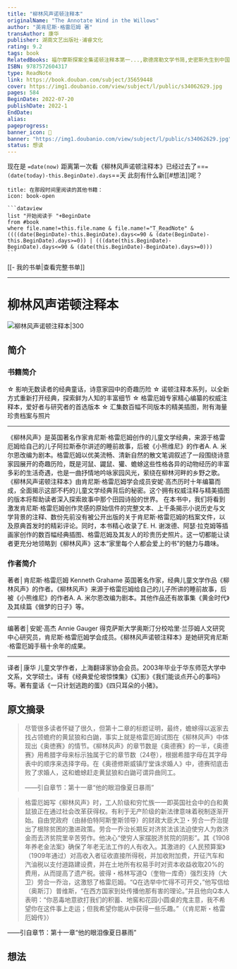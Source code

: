 ```yaml
---
title: "柳林风声诺顿注释本"
originalName: "The Annotate Wind in the Willows"
author: "英肯尼斯·格雷厄姆 著"
transAuthor: 康华
publisher: 湖南文艺出版社·浦睿文化
rating: 9.2
tags: book
RelatedBooks: 福尔摩斯探案全集诺顿注释本第一...,歌德席勒文学书简,史密斯先生到中国,文学课,向一切告别,真看,肯辛顿旧事,三叶虫与其他故事,伦敦小孩,庭院深处，是哪辆镀铬把手的小自行...
ISBN: 9787572604317
type: ReadNote
link: https://book.douban.com/subject/35659448
cover: https://img1.doubanio.com/view/subject/l/public/s34062629.jpg
pages: 584
BeginDate: 2022-07-20
publishDate: 2022-1
EndDate:
alias:
pageprogress:
banner_icon: 📖
banner: "https://img1.doubanio.com/view/subject/l/public/s34062629.jpg"
status: 想读
---
```


现在是 `=date(now)`
距离第一次看《柳林风声诺顿注释本》已经过去了==`=(date(today)-this.BeginDate).days`==天
此刻有什么新[[#想法]]呢？
````ad-abstract
title: 在那段时间里阅读的其他书籍：
icon: book-open

```dataview
list "开始阅读于 "+BeginDate
from #book
where file.name!=this.file.name & file.name!="T_ReadNote" & ((((date(BeginDate)-this.BeginDate).days<=90 & (date(BeginDate)-this.BeginDate).days>=0)) | (((date(this.BeginDate)-BeginDate).days<=90 & (date(this.BeginDate)-BeginDate).days>=0)))
```
````
[[- 我的书单|查看完整书单]]

---
# 柳林风声诺顿注释本

![柳林风声诺顿注释本|300](https://img1.doubanio.com/view/subject/l/public/s34062629.jpg)

## 简介
### 书籍简介

☆	影响无数读者的经典童话，诗意家园中的奇趣历险
☆	诺顿注释本系列，以全新方式重新打开经典，探索鲜为人知的丰富细节
☆	格雷厄姆专家精心编纂的权威注释本，爱好者与研究者的首选版本
☆	汇集数百幅不同版本的精美插图，附有海量珍贵档案与照片
******************************
《柳林风声》是英国著名作家肯尼斯·格雷厄姆创作的儿童文学经典，来源于格雷厄姆给自己的儿子阿拉斯泰尔讲述的睡前故事，后被《小熊维尼》的作者A. A. 米尔恩改编为剧本。格雷厄姆以优美流畅、清新自然的散文笔调叙述了一段围绕诗意家园展开的奇趣历险，既是河鼠、鼹鼠、獾、蟾蜍这些性格各异的动物经历的丰富多彩的生活奇遇，也是一曲抒情地吟咏家园风光，萦绕在柳林河畔的乡野之歌。
《柳林风声诺顿注释本》由肯尼斯·格雷厄姆学会成员安妮·高杰历时十年编纂而成，全面揭示这部不朽的儿童文学经典背后的秘密。这个拥有权威注释与精美插图的版本将帮助读者深入探索故事中那个田园诗般的世界。
在本书中，我们将看到激发肯尼斯·格雷厄姆创作灵感的原始信件的完整文本、上千条揭示小说历史与文学背景的注释、数份先前没有被公开出版的关于肯尼斯·格雷厄姆的档案文件，以及原典首发时的精彩评论。同时，本书精心收录了E. H. 谢泼德、阿瑟·拉克姆等插画家创作的数百幅经典插图、格雷厄姆及其友人的珍贵历史照片。这一切都能让读者更充分地领略到《柳林风声》这本“家里每个人都会爱上的书”的魅力与趣味。


### 作者简介

著者│肯尼斯·格雷厄姆 Kenneth Grahame
英国著名作家，经典儿童文学作品《柳林风声》的作者。《柳林风声》来源于格雷厄姆给自己的儿子所讲的睡前故事，后被《小熊维尼》的作者A. A. 米尔恩改编为剧本。其他作品还有故事集《黄金时代》及其续篇《做梦的日子》等。
**********************
编著者│安妮·高杰 Annie Gauger
得克萨斯大学奥斯汀分校哈里·兰莎姆人文研究中心研究员，肯尼斯·格雷厄姆学会成员。《柳林风声诺顿注释本》是她研究肯尼斯·格雷厄姆手稿十余年的成果。
*********************
译者│康华
儿童文学作者，上海翻译家协会会员。2003年毕业于华东师范大学中文系，文学硕士。译有《经典爱伦坡惊悚集》《幻影》《我们能谈点开心的事吗》等。著有童话《一只计划逃跑的蛋》《四只耳朵的小猪》。


## 原文摘录
> 尽管很多读者怀疑了很久，但第十二章的标题证明，最终，蟾蜍得以返家去找占领蟾府的黄鼠狼和白鼬，事实上就是格雷厄姆试图在《柳林风声》中体现出《奥徳赛》的情节。《柳林风声》的章节数是《奥德赛》的一半，《奥德赛》用希腊字母来标示独属于它的章节数（24卷），根据希腊字母在其字母表中的顺序来选择字母。在《奥德修斯威镇厅堂诛求婚人》中，德赛彻底击败了求婚人，这和蟾蜍赶走黄鼠狼和白鼬可谓异曲同工。
> 
> ——引自章节：第十一章“他的眼泪像夏日暴雨”

> 格雷厄姆写《柳林风声》时，工人阶级和穷忙族一一即英国社会中的白和黄鼠狼正在通过社会改革获得权。有利于无产阶级的新法律意味着税制逐渐开始。自由党政府（由赫伯特阿斯奎斯领导）的财政大臣大卫・劳合一乔治提出了根除贫困的激进政策。劳合一乔治长期反对济贫法该法迫使穷人为救济金而去济贫院里辛苦劳作。他决心“使穷人家摆脱济贫院的阴影”。其《1908年养老金法案》确保了年老无法工作的人有收入。其激进的《人民预算案》（1909年通过）对高收入者征收直接所得税，并加收附加费，开征汽车和汽油税以支付道路建设费，并在土地所有权易手时对资本收益收取20%的费用，从而提高了遗产税。彼得・格林写道Q（奎物一库奇）强烈支持（大卫）劳合一乔治，这激怒了格雷厄姆。“Q在选举中忙得不可开交，”他写信给（奥斯汀）普维斯，“在西方国家到处传播他那有害的理论。”并且他向Q本人表明：“你恶毒地意欲打我们的积蓄、地窖和花园小圆桌的鬼主意，我不希望你在这件事上走运；但我希望你能从中获得一些乐趣。”（《肯尼斯・格雷厄姆传》）
> 
——引自章节：第十一章“他的眼泪像夏日暴雨”

## 想法
